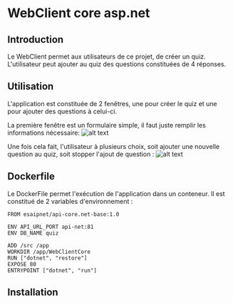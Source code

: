 ﻿# WebClient core asp.net

## Introduction
Le WebClient permet aux utilisateurs de ce projet, de créer un quiz.
L'utilisateur peut ajouter au quiz des questions constituées de 4 réponses.
  
## Utilisation
L'application est constituée de 2 fenêtres, une pour créer le quiz et une pour ajouter des questions à celui-ci.

La première fenêtre est un formulaire simple, il faut juste remplir les informations nécessaire:
![alt text](https://github.com/TonyJallais/quiz/tree/master/web-client-core-asp.net/img/home.png "Création du quiz")

Une fois cela fait, l'utilisateur à plusieurs choix, soit ajouter une nouvelle question au quiz, 
soit stopper l'ajout de question :
![alt text](https://github.com/TonyJallais/quiz/tree/master/web-client-core-asp.net/img/question.png "Ajout de question")

## Dockerfile
Le DockerFile permet l'exécution de l'application dans un conteneur.
Il est constitué de 2 variables d'environnement :
```
FROM esaipnet/api-core.net-base:1.0

ENV API_URL_PORT api-net:81
ENV DB_NAME quiz

ADD /src /app
WORKDIR /app/WebClientCore
RUN ["dotnet", "restore"]
EXPOSE 80
ENTRYPOINT ["dotnet", "run"]
```
  
## Installation

